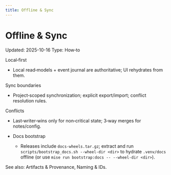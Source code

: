 ```yaml
---
title: Offline & Sync
---
```


# Offline & Sync

Updated: 2025-10-16
Type: How‑to

Local‑first
- Local read‑models + event journal are authoritative; UI rehydrates from them.

Sync boundaries
- Project‑scoped synchronization; explicit export/import; conflict resolution rules.

Conflicts
- Last‑writer‑wins only for non‑critical state; 3‑way merges for notes/config.

- Docs bootstrap
  - Releases include `docs-wheels.tar.gz`; extract and run `scripts/bootstrap_docs.sh --wheel-dir <dir>` to hydrate `.venv/docs` offline (or use `mise run bootstrap:docs -- --wheel-dir <dir>`).

See also: Artifacts & Provenance, Naming & IDs.
